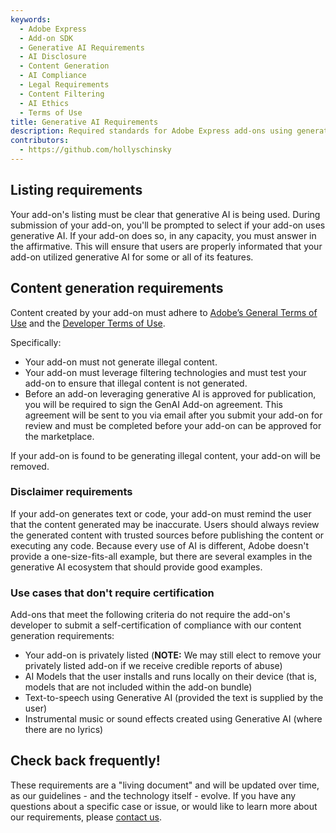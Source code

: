 ```yaml
---
keywords:
  - Adobe Express
  - Add-on SDK
  - Generative AI Requirements
  - AI Disclosure
  - Content Generation
  - AI Compliance
  - Legal Requirements
  - Content Filtering
  - AI Ethics
  - Terms of Use
title: Generative AI Requirements
description: Required standards for Adobe Express add-ons using generative AI technology including disclosure requirements, content filtering, and legal compliance.
contributors:
  - https://github.com/hollyschinsky
---
```


## Listing requirements

Your add-on's listing must be clear that generative AI is being used. During submission of your add-on, you'll be prompted to select if your add-on uses generative AI. If your add-on does so, in any capacity, you must answer in the affirmative. This will ensure that users are properly informated that your add-on utilized generative AI for some or all of its features.

## Content generation requirements

Content created by your add-on must adhere to [Adobe’s General Terms of Use](https://www.adobe.com/legal/terms.html) and the [Developer Terms of Use](http://www.adobe.com/go/developer-terms).

Specifically:

- Your add-on must not generate illegal content.
- Your add-on must leverage filtering technologies and must test your add-on to ensure that illegal content is not generated.
- Before an add-on leveraging generative AI is approved for publication, you will be required to sign the GenAI Add-on agreement. This agreement will be sent to you via email after you submit your add-on for review and must be completed before your add-on can be approved for the marketplace.

If your add-on is found to be generating illegal content, your add-on will be removed.

### Disclaimer requirements

If your add-on generates text or code, your add-on must remind the user that the content generated may be inaccurate. Users should always review the generated content with trusted sources before publishing the content or executing any code. Because every use of AI is different, Adobe doesn't provide a one-size-fits-all example, but there are several examples in the generative AI ecosystem that should provide good examples.

### Use cases that don't require certification

Add-ons that meet the following criteria do not require the add-on's developer to submit a self-certification of compliance with our content generation requirements:

- Your add-on is privately listed (**NOTE:** We may still elect to remove your privately listed add-on if we receive credible reports of abuse)
- AI Models that the user installs and runs locally on their device (that is, models that are not included within the add-on bundle)
- Text-to-speech using Generative AI (provided the text is supplied by the user)
- Instrumental music or sound effects created using Generative AI (where there are no lyrics)

## Check back frequently!

These requirements are a "living document" and will be updated over time, as our guidelines - and the technology itself - evolve. If you have any questions about a specific case or issue, or would like to learn more about our requirements, please [contact us](mailto:cc-extensibility-genai-integration-support@adobe.com).
